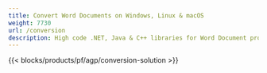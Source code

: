```yaml
---
title: Convert Word Documents on Windows, Linux & macOS 
weight: 7730
url: /conversion
description: High code .NET, Java & C++ libraries for Word Document processing & conversion.
---
```


{{< blocks/products/pf/agp/conversion-solution >}} 